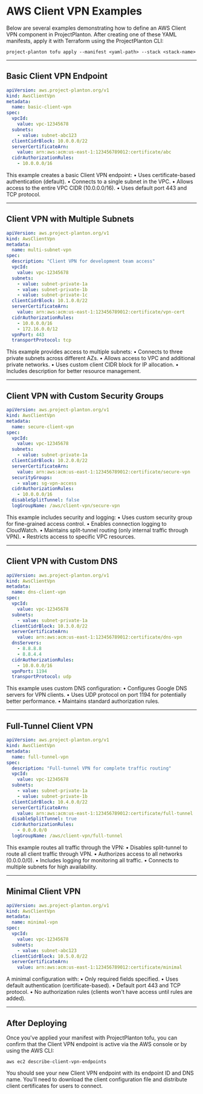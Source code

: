 # AWS Client VPN Examples

Below are several examples demonstrating how to define an AWS Client VPN component in
ProjectPlanton. After creating one of these YAML manifests, apply it with Terraform using the ProjectPlanton CLI:

```shell
project-planton tofu apply --manifest <yaml-path> --stack <stack-name>
```

---

## Basic Client VPN Endpoint

```yaml
apiVersion: aws.project-planton.org/v1
kind: AwsClientVpn
metadata:
  name: basic-client-vpn
spec:
  vpcId:
    value: vpc-12345678
  subnets:
    - value: subnet-abc123
  clientCidrBlock: 10.0.0.0/22
  serverCertificateArn:
    value: arn:aws:acm:us-east-1:123456789012:certificate/abc
  cidrAuthorizationRules:
    - 10.0.0.0/16
```

This example creates a basic Client VPN endpoint:
• Uses certificate-based authentication (default).
• Connects to a single subnet in the VPC.
• Allows access to the entire VPC CIDR (10.0.0.0/16).
• Uses default port 443 and TCP protocol.

---

## Client VPN with Multiple Subnets

```yaml
apiVersion: aws.project-planton.org/v1
kind: AwsClientVpn
metadata:
  name: multi-subnet-vpn
spec:
  description: "Client VPN for development team access"
  vpcId:
    value: vpc-12345678
  subnets:
    - value: subnet-private-1a
    - value: subnet-private-1b
    - value: subnet-private-1c
  clientCidrBlock: 10.1.0.0/22
  serverCertificateArn:
    value: arn:aws:acm:us-east-1:123456789012:certificate/vpn-cert
  cidrAuthorizationRules:
    - 10.0.0.0/16
    - 172.16.0.0/12
  vpnPort: 443
  transportProtocol: tcp
```

This example provides access to multiple subnets:
• Connects to three private subnets across different AZs.
• Allows access to VPC and additional private networks.
• Uses custom client CIDR block for IP allocation.
• Includes description for better resource management.

---

## Client VPN with Custom Security Groups

```yaml
apiVersion: aws.project-planton.org/v1
kind: AwsClientVpn
metadata:
  name: secure-client-vpn
spec:
  vpcId:
    value: vpc-12345678
  subnets:
    - value: subnet-private-1a
  clientCidrBlock: 10.2.0.0/22
  serverCertificateArn:
    value: arn:aws:acm:us-east-1:123456789012:certificate/secure-vpn
  securityGroups:
    - value: sg-vpn-access
  cidrAuthorizationRules:
    - 10.0.0.0/16
  disableSplitTunnel: false
  logGroupName: /aws/client-vpn/secure-vpn
```

This example includes security and logging:
• Uses custom security group for fine-grained access control.
• Enables connection logging to CloudWatch.
• Maintains split-tunnel routing (only internal traffic through VPN).
• Restricts access to specific VPC resources.

---

## Client VPN with Custom DNS

```yaml
apiVersion: aws.project-planton.org/v1
kind: AwsClientVpn
metadata:
  name: dns-client-vpn
spec:
  vpcId:
    value: vpc-12345678
  subnets:
    - value: subnet-private-1a
  clientCidrBlock: 10.3.0.0/22
  serverCertificateArn:
    value: arn:aws:acm:us-east-1:123456789012:certificate/dns-vpn
  dnsServers:
    - 8.8.8.8
    - 8.8.4.4
  cidrAuthorizationRules:
    - 10.0.0.0/16
  vpnPort: 1194
  transportProtocol: udp
```

This example uses custom DNS configuration:
• Configures Google DNS servers for VPN clients.
• Uses UDP protocol on port 1194 for potentially better performance.
• Maintains standard authorization rules.

---

## Full-Tunnel Client VPN

```yaml
apiVersion: aws.project-planton.org/v1
kind: AwsClientVpn
metadata:
  name: full-tunnel-vpn
spec:
  description: "Full-tunnel VPN for complete traffic routing"
  vpcId:
    value: vpc-12345678
  subnets:
    - value: subnet-private-1a
    - value: subnet-private-1b
  clientCidrBlock: 10.4.0.0/22
  serverCertificateArn:
    value: arn:aws:acm:us-east-1:123456789012:certificate/full-tunnel
  disableSplitTunnel: true
  cidrAuthorizationRules:
    - 0.0.0.0/0
  logGroupName: /aws/client-vpn/full-tunnel
```

This example routes all traffic through the VPN:
• Disables split-tunnel to route all client traffic through VPN.
• Authorizes access to all networks (0.0.0.0/0).
• Includes logging for monitoring all traffic.
• Connects to multiple subnets for high availability.

---

## Minimal Client VPN

```yaml
apiVersion: aws.project-planton.org/v1
kind: AwsClientVpn
metadata:
  name: minimal-vpn
spec:
  vpcId:
    value: vpc-12345678
  subnets:
    - value: subnet-abc123
  clientCidrBlock: 10.5.0.0/22
  serverCertificateArn:
    value: arn:aws:acm:us-east-1:123456789012:certificate/minimal
```

A minimal configuration with:
• Only required fields specified.
• Uses default authentication (certificate-based).
• Default port 443 and TCP protocol.
• No authorization rules (clients won't have access until rules are added).

---

## After Deploying

Once you've applied your manifest with ProjectPlanton tofu, you can confirm that the Client VPN endpoint is active via the AWS console or by
using the AWS CLI:

```shell
aws ec2 describe-client-vpn-endpoints
```

You should see your new Client VPN endpoint with its endpoint ID and DNS name. You'll need to download the client configuration file
and distribute client certificates for users to connect.



